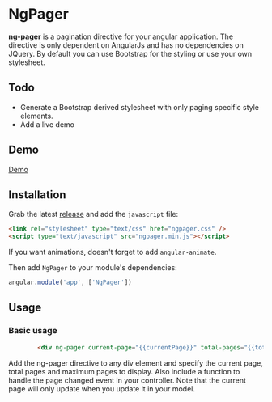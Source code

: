 # NgPager
**ng-pager** is a pagination directive for your angular application. The directive is only dependent on AngularJs and has no dependencies on JQuery. By default you can use Bootstrap for the styling or use your own stylesheet.

## Todo

* Generate a Bootstrap derived stylesheet with only paging specific style elements.
* Add a live demo

## Demo

[Demo](http://github.io/pontjho/ngpager/)

## Installation

Grab the latest [release](https://github.com/pontjho/ngpager) and add the `javascript` file:

```html
<link rel="stylesheet" type="text/css" href="ngpager.css" />
<script type="text/javascript" src="ngpager.min.js"></script>
```

If you want animations, doesn't forget to add `angular-animate`.

Then add `NgPager` to your module's dependencies:

```javascript
angular.module('app', ['NgPager'])
```

## Usage

### Basic usage

```html
		<div ng-pager current-page="{{currentPage}}" total-pages="{{totalPages}}" max-pages-to-display="{{maxPagesToDisplay}}" page-changed="paged(pageNum)"></div>
```
Add the ng-pager directive to any div element and specify the current page, total pages and maximum pages to display. Also include a function to handle the page changed event in your controller. Note that the current page will only update when you update it in your model.
